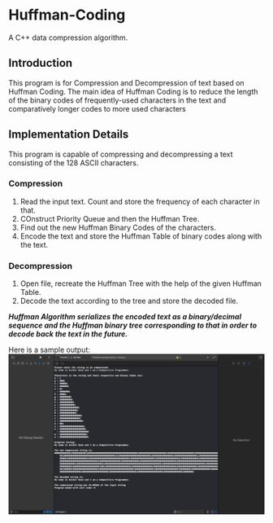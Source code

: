 # Huffman-Coding
A C++ data compression algorithm.

## Introduction

This program is for Compression and Decompression of text based on Huffman Coding.
The main idea of Huffman Coding is to reduce the length of the binary codes of frequently-used characters in the text and comparatively longer codes to more used characters

## Implementation Details

This program is capable of compressing and decompressing a text consisting of the 128 ASCII characters.

### Compression

1. Read the input text. Count and store the frequency of each character in that.
2. COnstruct Priority Queue and then the Huffman Tree.
3. Find out the new Huffman Binary Codes of the characters.
4. Encode the text and store the Huffman Table of binary codes along with the text.

### Decompression

1. Open file, recreate the Huffman Tree with the help of the given Huffman Table.
2. Decode the text according to the tree and store the decoded file.

***Huffman Algorithm serializes the encoded text as a binary/decimal sequence and the Huffman binary tree corresponding to that in order to decode back the text in the future.***

Here is a sample output:
![Output](Output.png)
